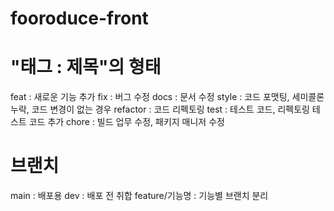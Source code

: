 # fooroduce-front

# "태그 : 제목"의 형태
feat : 새로운 기능 추가
fix : 버그 수정
docs : 문서 수정
style : 코드 포맷팅, 세미콜론 누락, 코드 변경이 없는 경우
refactor : 코드 리펙토링
test : 테스트 코드, 리펙토링 테스트 코드 추가
chore : 빌드 업무 수정, 패키지 매니저 수정

# 브랜치
main : 배포용
dev : 배포 전 취합
feature/기능명 : 기능별 브랜치 분리
